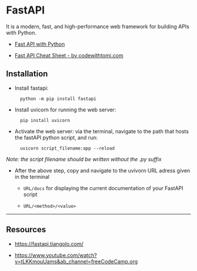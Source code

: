 # FastAPI

It is a modern, fast, and high-performance web framework for building APIs with Python.

* [Fast API with Python](https://www.youtube.com/watch?v=tLKKmouUams&ab_channel=freeCodeCamp.org)

* [Fast API Cheat Sheet - by codewithtomi.com](https://www.dropbox.com/s/bw4lektx9x9467i/FastAPI%20Cheat%20Sheet.pdf?dl=0)


## Installation

* Install fastapi: 

        python -m pip install fastapi

* Install uvicorn for running the web server: 
    
        pip install uvicorn

* Activate the web server: via the terminal, navigate to the path that hosts the fastAPI python script, and run: 

        uvicorn script_filename:app --reload

*Note: the script filename should be written without the .py suffix*      

* After the above step, copy and navigate to the uvivorn URL adress given in the terminal
        
  * `URL/docs` for displaying the current documentation of your FastAPI script

  * `URL/<method>/<value>`


--- 

## Resources

* https://fastapi.tiangolo.com/

* https://www.youtube.com/watch?v=tLKKmouUams&ab_channel=freeCodeCamp.org